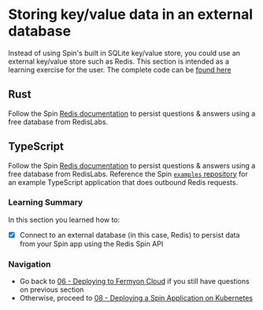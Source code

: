# Storing key/value data in an external database

Instead of using Spin's built in SQLite key/value store, you could use an external key/value store such as Redis. This section is intended as a learning exercise for the user. The complete code can be [found here](https://github.com/fermyon/workshops/tree/main/spin/apps/06-external-db)

## Rust

Follow the Spin [Redis documentation](https://developer.fermyon.com/cloud/data-redis.md#redis) to persist questions & answers using a free database from RedisLabs.

## TypeScript

Follow the Spin [Redis documentation](https://developer.fermyon.com/cloud/data-redis.md#redis) to persist questions & answers using a free database from RedisLabs. Reference the Spin [`examples` repository](https://github.com/fermyon/spin-js-sdk/tree/main/examples/typescript/outbound_redis) for an example TypeScript application that does outbound Redis requests.

### Learning Summary

In this section you learned how to:

- [x] Connect to an external database (in this case, Redis) to persist data from your Spin app using the Redis Spin API

### Navigation

- Go back to [06 - Deploying to Fermyon Cloud](06-deploy-fermyon-cloud.md) if you still have questions on previous section
- Otherwise, proceed to [08 - Deploying a Spin Application on Kubernetes](08-kubernetes.md)